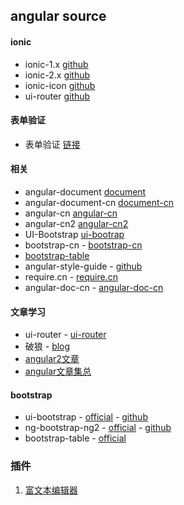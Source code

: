 
## angular source

#### ionic

* ionic-1.x 	[github](https://github.com/driftyco/ionic/tree/1.x)
* ionic-2.x 	[github](https://github.com/driftyco/ionic/tree/master)
* ionic-icon	[github](https://github.com/driftyco/ionicons/)
* ui-router		[github](https://github.com/angular-ui/ui-router)

#### 表单验证

* 表单验证<AngularJs>   [链接](http://www.cnblogs.com/rohelm/p/4033513.html)

#### 相关
* angular-document	[document](https://docs.angularjs.org/api)
* angular-document-cn	[document-cn](http://www.ngnice.com/)
* angular-cn	[angular-cn](https://angular.cn/)
* angular-cn2	[angular-cn2](http://www.angularjs.cn/)
* UI-Bootstrap		[ui-bootrap](http://angular-ui.github.io/bootstrap/)
* bootstrap-cn - [bootstrap-cn](http://v3.bootcss.com/)
* [bootstrap-table](http://bootstrap-table.wenzhixin.net.cn/zh-cn/)
* angular-style-guide -	[github](https://github.com/johnpapa/angular-styleguide/blob/master/a1/i18n/zh-CN.md#%E5%8E%8B%E7%BC%A9%E5%92%8C%E6%B3%A8%E9%87%8A)
* require.cn - 	[require.cn](http://www.requirejs.cn/)
* angular-doc-cn - [angular-doc-cn](http://www.apjs.net/)


#### 文章学习 

- ui-router	-	[ui-router](http://bubkoo.com/2014/01/01/angular/ui-router/guide/state-manager/)
- 破狼 - [blog](http://www.cnblogs.com/whitewolf/)
- [angular2文章](http://codin.im/tags/Angular2/)
- [angular文章集总](https://github.com/dolymood/AngularLearning)



#### bootstrap

* ui-bootstrap	- [official](http://angular-ui.github.io/bootstrap/) -	[github](https://github.com/angular-ui/bootstrap)
* ng-bootstrap-ng2	-	[official](https://ng-bootstrap.github.io/#/home) -	[github](https://github.com/ng-bootstrap/ng-bootstrap)
* bootstrap-table - [official](http://bootstrap-table.wenzhixin.net.cn/zh-cn/)

### 插件
1. [富文本编辑器](http://textangular.com/)